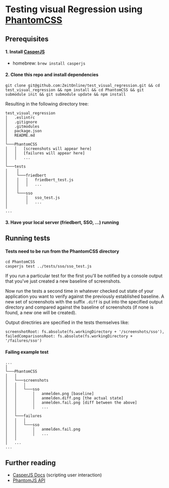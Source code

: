 # Testing visual Regression using [PhantomCSS](https://github.com/Huddle/PhantomCSS#getting-started-try-the-demo)

## Prerequisites

#### 1. Install [CasperJS](http://docs.casperjs.org/en/latest/installation.html)

- homebrew: `brew install casperjs`

#### 2. Clone this repo and install dependencies

`git clone git@github.com:ZeitOnline/test_visual_regression.git && cd test_visual_regression && npm install && cd PhantomCSS && git submodule init && git submodule update && npm install`

Resulting in the following directory tree:

```
test_visual_regression
│   .eslintrc
│   .gitignore
│   .gitmodules
│   package.json
│   README.md
│
└───PhantomCSS
│   │   [screenshots will appear here]
│   │   [failures will appear here]
│   │   ...
│
└───tests
│    │
│    └───friedbert
│    │   │   friedbert_test.js
│    │   │   ...
│    │
│    └───sso
│        │   sso_test.js
│        │   ...
│
...
```
#### 3. Have your local server (friedbert, SSO, ...) running

## Running tests

#### Tests need to be run from  the PhantomCSS directory

```
cd PhantomCSS
casperjs test ../tests/sso/sso_test.js
```

If you run a particular test for the first you'll be notified by a console output that you've just created a new baseline of screenshots.

Now run the tests a second time in whatever checked out state of your application you want to verify against the previously established baseline. A new set of screenshots with the suffix `.diff` is put into the specified output directory and compared against the baseline of screenshots (if none is found, a new one will be created).

Output directiries are specified in the tests themselves like:

```
screenshotRoot: fs.absolute(fs.workingDirectory + '/screenshots/sso'),
failedComparisonsRoot: fs.absolute(fs.workingDirectory + '/failures/sso')
```

#### Failing example test

```
...
│
└───PhantomCSS
│   │
│   └───screenshots
│   │   │
│   │   └───sso
│   │       │   anmelden.png [baseline]
│   │       │   anmelden.diff.png [the actual state]
│   │       │   anmelden.fail.png [diff between the above]
│   │       │   ...
│   │
│   └───failures
│   │   │
│   │   └───sso
│   │       │   anmelden.fail.png
│   │       │   ...
│   │
│   ...
...
```

## Further reading
- [CasperJS Docs](http://docs.casperjs.org/en/latest/) (scripting user interaction)
- [ PhantomJS API](http://phantomjs.org/api/)
